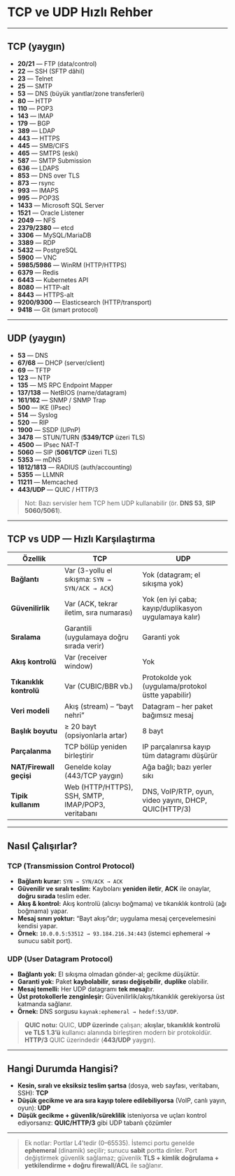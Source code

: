 # TCP ve UDP Hızlı Rehber

---

## TCP (yaygın)

- **20/21** — FTP (data/control)  
- **22** — SSH (SFTP dâhil)  
- **23** — Telnet  
- **25** — SMTP  
- **53** — DNS (büyük yanıtlar/zone transferleri)  
- **80** — HTTP  
- **110** — POP3  
- **143** — IMAP  
- **179** — BGP  
- **389** — LDAP  
- **443** — HTTPS  
- **445** — SMB/CIFS  
- **465** — SMTPS (eski)  
- **587** — SMTP Submission  
- **636** — LDAPS  
- **853** — DNS over TLS  
- **873** — rsync  
- **993** — IMAPS  
- **995** — POP3S  
- **1433** — Microsoft SQL Server  
- **1521** — Oracle Listener  
- **2049** — NFS  
- **2379/2380** — etcd  
- **3306** — MySQL/MariaDB  
- **3389** — RDP  
- **5432** — PostgreSQL  
- **5900** — VNC  
- **5985/5986** — WinRM (HTTP/HTTPS)  
- **6379** — Redis  
- **6443** — Kubernetes API  
- **8080** — HTTP-alt  
- **8443** — HTTPS-alt  
- **9200/9300** — Elasticsearch (HTTP/transport)  
- **9418** — Git (smart protocol)

---

## UDP (yaygın)

- **53** — DNS  
- **67/68** — DHCP (server/client)  
- **69** — TFTP  
- **123** — NTP  
- **135** — MS RPC Endpoint Mapper  
- **137/138** — NetBIOS (name/datagram)  
- **161/162** — SNMP / SNMP Trap  
- **500** — IKE (IPsec)  
- **514** — Syslog  
- **520** — RIP  
- **1900** — SSDP (UPnP)  
- **3478** — STUN/TURN (**5349/TCP** üzeri TLS)  
- **4500** — IPsec NAT-T  
- **5060** — SIP (**5061/TCP** üzeri TLS)  
- **5353** — mDNS  
- **1812/1813** — RADIUS (auth/accounting)  
- **5355** — LLMNR  
- **11211** — Memcached  
- **443/UDP** — QUIC / HTTP/3

> Not: Bazı servisler hem TCP hem UDP kullanabilir (ör. **DNS 53**, **SIP 5060/5061**).

---

## TCP vs UDP — Hızlı Karşılaştırma

| Özellik | TCP | UDP |
|---|---|---|
| **Bağlantı** | Var (3-yollu el sıkışma: `SYN → SYN/ACK → ACK`) | Yok (datagram; el sıkışma yok) |
| **Güvenilirlik** | Var (ACK, tekrar iletim, sıra numarası) | Yok (en iyi çaba; kayıp/duplikasyon uygulamaya kalır) |
| **Sıralama** | Garantili (uygulamaya doğru sırada verir) | Garanti yok |
| **Akış kontrolü** | Var (receiver window) | Yok |
| **Tıkanıklık kontrolü** | Var (CUBIC/BBR vb.) | Protokolde yok (uygulama/protokol üstte yapabilir) |
| **Veri modeli** | Akış (stream) – “bayt nehri” | Datagram – her paket bağımsız mesaj |
| **Başlık boyutu** | ≥ 20 bayt (opsiyonlarla artar) | 8 bayt |
| **Parçalanma** | TCP bölüp yeniden birleştirir | IP parçalanırsa kayıp tüm datagramı düşürür |
| **NAT/Firewall geçişi** | Genelde kolay (443/TCP yaygın) | Ağa bağlı; bazı yerler sıkı |
| **Tipik kullanım** | Web (HTTP/HTTPS), SSH, SMTP, IMAP/POP3, veritabanı | DNS, VoIP/RTP, oyun, video yayını, DHCP, QUIC(HTTP/3) |

---

## Nasıl Çalışırlar?

### TCP (Transmission Control Protocol)
- **Bağlantı kurar:** `SYN → SYN/ACK → ACK`  
- **Güvenilir ve sıralı teslim:** Kaybolanı **yeniden iletir**, **ACK** ile onaylar, **doğru sırada** teslim eder.  
- **Akış & kontrol:** Akış kontrolü (alıcıyı boğmama) ve tıkanıklık kontrolü (ağı boğmama) yapar.  
- **Mesaj sınırı yoktur:** “Bayt akışı”dır; uygulama mesaj çerçevelemesini kendisi yapar.  
- **Örnek:** `10.0.0.5:53512 → 93.184.216.34:443` (istemci ephemeral → sunucu sabit port).

### UDP (User Datagram Protocol)
- **Bağlantı yok:** El sıkışma olmadan gönder-al; gecikme düşüktür.  
- **Garanti yok:** Paket **kaybolabilir**, **sırası değişebilir**, **duplike** olabilir.  
- **Mesaj temelli:** Her UDP datagramı **tek mesaj**tır.  
- **Üst protokollerle zenginleşir:** Güvenilirlik/akış/tıkanıklık gerekiyorsa üst katmanda sağlanır.  
- **Örnek:** DNS sorgusu `kaynak:ephemeral → hedef:53/UDP`.

> **QUIC notu:** QUIC, **UDP üzerinde** çalışan; **akışlar, tıkanıklık kontrolü ve TLS 1.3’ü** kullanıcı alanında birleştiren modern bir protokoldür. **HTTP/3** QUIC üzerindedir (**443/UDP** yaygın).

---

## Hangi Durumda Hangisi?

- **Kesin, sıralı ve eksiksiz teslim şartsa** (dosya, web sayfası, veritabanı, SSH): **TCP**  
- **Düşük gecikme ve ara sıra kayıp tolere edilebiliyorsa** (VoIP, canlı yayın, oyun): **UDP**  
- **Düşük gecikme + güvenlik/süreklilik** isteniyorsa ve uçları kontrol ediyorsanız: **QUIC/HTTP/3** gibi UDP tabanlı çözümler

---

> Ek notlar: Portlar L4’tedir (0–65535). İstemci portu genelde **ephemeral** (dinamik) seçilir; sunucu **sabit** portta dinler. Port değiştirmek güvenlik sağlamaz; güvenlik **TLS + kimlik doğrulama + yetkilendirme + doğru firewall/ACL** ile sağlanır.
